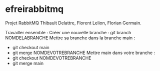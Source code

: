# efreirabbitmq
Projet RabbitMQ Thibault Delattre, Florent Lelion, Florian Germain.

Travailler ensemble :
Créer une nouvelle branche : git branch NOMDELABRANCHE
Mettre sa branche dans la branche main : 
- git checkout main
- git merge NOMDEVOTREBRANCHE
Mettre main dans votre branche :
- git checkout NOMDEVOTREBRANCHE
- git merge main